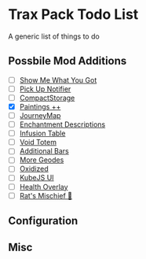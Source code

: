 # Trax Pack Todo List

A generic list of things to do

## Possbile Mod Additions

- [ ] [Show Me What You Got](https://modrinth.com/mod/show-me-what-you-got)
- [ ] [Pick Up Notifier](https://www.curseforge.com/minecraft/mc-mods/pick-up-notifier)
- [ ] [CompactStorage](https://www.curseforge.com/minecraft/mc-mods/compactstorage)
- [x] [Paintings ++](https://www.curseforge.com/minecraft/mc-mods/paintings)
- [ ] [JourneyMap](https://www.curseforge.com/minecraft/mc-mods/journeymap)
- [ ] [Enchantment Descriptions](https://www.curseforge.com/minecraft/mc-mods/enchantment-descriptions)
- [ ] [Infusion Table](https://www.curseforge.com/minecraft/mc-mods/infusion-table)
- [ ] [Void Totem](https://www.curseforge.com/minecraft/mc-mods/voidtotem-fabric)
- [ ] [Additional Bars](https://www.curseforge.com/minecraft/mc-mods/additional-bars-fabric)
- [ ] [More Geodes](https://www.curseforge.com/minecraft/mc-mods/emerald-geodes)
- [ ] [Oxidized](https://www.curseforge.com/minecraft/mc-mods/oxidized)
- [ ] [KubeJS UI](https://www.curseforge.com/minecraft/mc-mods/kubejs-ui)
- [ ] [Health Overlay](https://www.curseforge.com/minecraft/mc-mods/health-overlay-fabric)
- [ ] [Rat's Mischief 🐀](https://www.curseforge.com/minecraft/mc-mods/rats-mischief)

## Configuration

## Misc
